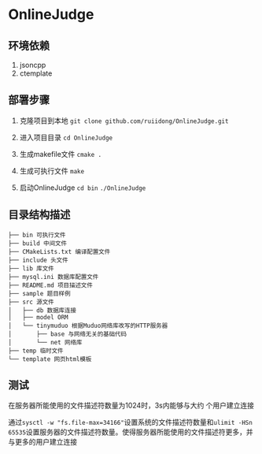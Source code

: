 OnlineJudge
===========================

## 环境依赖
1. jsoncpp
2. ctemplate

## 部署步骤
1. 克隆项目到本地
   ```git clone github.com/ruiidong/OnlineJudge.git```

2. 进入项目目录
	```cd OnlineJudge```

3. 生成makefile文件
	```cmake .```

4. 生成可执行文件
	```make```

5. 启动OnlineJudge
	```cd bin```
	```./OnlineJudge```

## 目录结构描述
	├── bin 可执行文件
	├── build 中间文件
	├── CMakeLists.txt 编译配置文件
	├── include 头文件
	├── lib 库文件
	├── mysql.ini 数据库配置文件
	├── README.md 项目描述文件
	├── sample 题目样例
	├── src 源文件
	│   ├── db 数据库连接
	│   ├── model ORM
	│   └── tinymuduo 根据Muduo网络库改写的HTTP服务器
	│		├── base 与网络无关的基础代码
	│		└── net 网络库
	├── temp 临时文件
	└── template 网页html模板

## 测试
在服务器所能使用的文件描述符数量为1024时，3s内能够与大约 个用户建立连接

通过```sysctl -w "fs.file-max=34166"```设置系统的文件描述符数量和```ulimit -HSn 65535```设置服务器的文件描述符数量。使得服务器所能使用的文件描述符更多，并与更多的用户建立连接
